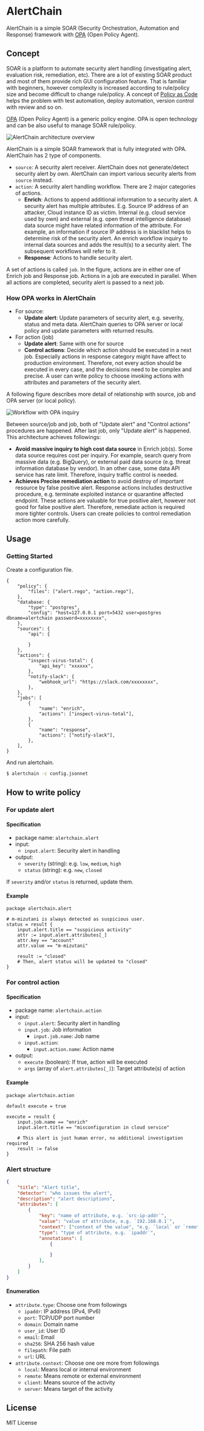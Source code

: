 # AlertChain

AlertChain is a simple SOAR (Security Orchestration, Automation and Response) framework  with [OPA](https://github.com/open-policy-agent/opa) (Open Policy Agent).

## Concept

SOAR is a platform to automate security alert handling (investigating alert, evaluation risk, remediation, etc). There are a lot of existing SOAR product and most of them provide rich GUI configuration feature. That is familiar with beginners, however complexity is increased according to rule/policy size and become difficult to change rule/policy. A concept of [Policy as Code](https://docs.hashicorp.com/sentinel/concepts/policy-as-code) helps the problem with test automation, deploy automation, version control with review and so on.

[OPA](https://github.com/open-policy-agent/opa) (Open Policy Agent) is a generic policy engine. OPA is open technology and can be also useful to manage SOAR rule/policy.

![AlertChain architecture overview](https://user-images.githubusercontent.com/605953/147866269-48a0df6f-181d-4fc1-ac90-3b1650fd0dff.jpg)

AlertChain is a simple SOAR framework that is fully integrated with OPA. AlertChain has 2 type of components.

- `source`: A security alert receiver. AlertChain does not generate/detect security alert by own. AlertChain can import various security alerts from `source` instead.
- `action`: A security alert handling workflow. There are 2 major categories of actions.
    - **Enrich**: Actions to append additional information to a security alert. A security alert has multiple attributes. E.g. Source IP address of an attacker, Cloud instance ID as victim. Internal (e.g. cloud service used by own) and external (e.g. open threat intelligence database) data source might have related information of the attribute. For example, an information if source IP address is in blacklist helps to determine risk of the security alert. An enrich workflow inquiry to internal data sources and adds the result(s) to a security alert. The subsequent workflows will refer to it.
    - **Response**: Actions to handle security alert.

A set of actions is called `job`. In the figure, actions are in either one of Enrich job and Response job. Actions in a job are executed in parallel. When all actions are completed, security alert is passed to a next job.

### How OPA works in AlertChain

- For source:
    - **Update alert**: Update parameters of security alert, e.g. severity, status and meta data. AlertChain queries to OPA server or local policy and update parameters with returned results.
- For action (job)
    - **Update alert**: Same with one for source
    - **Control actions**: Decide which action should be executed in a next job. Especially actions in response category might have affect to production environment. Therefore, not every action should be executed in every case, and the decisions need to be complex and precise. A user can write policy to choose invoking actions with attributes and parameters of the security alert.

A following figure describes more detail of relationship with source, job and OPA server (or local policy).

![Workflow with OPA inquiry](https://user-images.githubusercontent.com/605953/147866890-3dd8b613-e249-4fce-9121-ad2581460524.jpg)

Between source/job and job, both of "Update alert" and "Control actions" procedures are happened. After last job, only "Update alert" is happened. This architecture achieves followings:

- **Avoid massive inquiry to high cost data source** in Enrich job(s). Some data source requires cost per inquiry. For example, search query from massive data (e.g. BigQuery), or external paid data source (e.g. threat information database by vendor). In an other case, some data API service has rate limit. Therefore, inquiry traffic control is needed.
- **Achieves Precise remediation action** to avoid destroy of important resource by false positive alert. Response actions includes destructive procedure, e.g. terminate exploited instance or quarantine affected endpoint. These actions are valuable for true positive alert, however not good for false positive alert. Therefore, remediate action is required more tighter controls. Users can create policies to control remediation action more carefully.

## Usage

### Getting Started

Create a configuration file.

```jsonnet:config.jsonnet
{
    "policy": {
        "files": ["alert.rego", "action.rego"],
    },
    "database: {
        "type": "postgres",
        "config": "host=127.0.0.1 port=5432 user=postgres dbname=alertchain password=xxxxxxxx",
    },
    "sources": {
        "api": {

        }
    },
    "actions": {
        "inspect-virus-total": {
            "api_key": "xxxxxx",
        },
        "notify-slack": {
            "webhook_url": "https://slack.com/xxxxxxxx",
        },
    },
    "jobs": [
        {
            "name": "enrich",
            "actions": ["inspect-virus-total"],
        },
        {
            "name": "response",
            "actions": ["notify-slack"],
        },
    ],
}
```

And run alertchain.

```bash
$ alertchain -c config.jsonnet
```

## How to write policy

### For update alert

#### Specification

- package name: `alertchain.alert`
- input:
    - `input.alert`: Security alert in handling
- output:
    - `severity` (string): e.g. `low`, `medium`, `high`
    - `status` (string): e.g. `new`, `closed`

If `severity` and/or `status` is returned, update them.

#### Example

```rego
package alertchain.alert

# m-mizutani is always detected as suspicious user.
status = result {
    input.alert.title == "suspicious activity"
    attr := input.alert.attributes[_]
    attr.key == "account"
    attr.value == "m-mizutani"

    result := "closed"
    # Then, alert status will be updated to "closed"
}
```

### For control action

#### Specification

- package name: `alertchain.action`
- input:
    - `input.alert`: Security alert in handling
    - `input.job`: Job information
        - `input.job.name`: Job name
    - `input.action`:
        - `input.action.name`: Action name
- output:
    - `execute` (boolean): If true, action will be executed
    - `args` (array of `alert.attributes[_]`): Target attribute(s) of action

#### Example

```rego
package alertchain.action

default execute = true

execute = result {
    input.job.name == "enrich"
    input.alert.title == "misconfiguration in cloud service"

    # This alert is just human error, no additional investigation required
    result := false
}
```

### Alert structure

```json
{
    "title": "Alert title",
    "detector": "who issues the alert",
    "description": "alert descriptions",
    "attributes": [
        {
            "key": "name of attribute, e.g. `src-ip-addr`",
            "value": "value of attribute, e.g. `192.168.0.1`",
            "context": ["context of the value", "e.g. `local` or `remote`"],
            "type": "type of attribute, e.g. `ipaddr`",
            "annotations": [
                {

                }
            ],
        }
    ]
}
```

#### Enumeration

- `attribute.type`: Choose one from followings
    - `ipaddr`: IP address (IPv4, IPv6)
    - `port`: TCP/UDP port number
    - `domain`: Domain name
    - `user_id`: User ID
    - `email`: Email
    - `sha256`: SHA 256 hash value
    - `filepath`: File path
    - `url`: URL
- `attribute.context`: Choose one ore more from followings
    - `local`: Means local or internal environment
    - `remote`: Means remote or external environment
    - `client`: Means source of the activity
    - `server`: Means target of the activity

## License

MIT License
